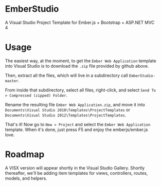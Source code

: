 EmberStudio
===========

A Visual Studio Project Template for Ember.js + Bootstrap + ASP.NET MVC 4

Usage
=====

The easiest way, at the moment, to get the `Ember Web Application` template into 
Visual Studio is to download the `.zip` file provided by github above.

Then, extract all the files, which will live in a subdirectory call `EmberStudio-master`.

From inside that subdirectory, select all files, right-click, and select `Send To > Compressed (zipped) Folder`.

Rename the resulting file `Ember Web Application.zip`, and move it into 
`Documents\Visual Studio 2010\Templates\ProjectTemplates`
or `Documents\Visual Studio 2012\Templates\ProjectTemplates`.

That's it! Now go to `New > Project` and select the `Ember Web Application` template. When it's done, 
just press F5 and enjoy the emberjs/ember.js love.

Roadmap
=======

A VISX version will appear shortly in the Visual Studio Gallery. Shortly thereafter, we'll be adding
item templates for views, controllers, routes, models, and helpers.
